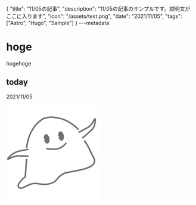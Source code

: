 {
  "title": "11/05の記事",
  "description": "11/05の記事のサンプルです。説明文がここに入ります",
  "icon": "/assets/test.png",
  "date": "2021/11/05",
  "tags": ["Astro", "Hugo", "Sample"]
}
---metadata

# hoge
hogehoge

## today
2021/11/05

![img](/assets/test.png)